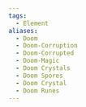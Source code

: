 ```yaml
---
tags:
  - Element
aliases:
  - Doom
  - Doom-Corruption
  - Doom-Corrupted
  - Doom-Magic
  - Doom Crystals
  - Doom Spores
  - Doom Crystal
  - Doom Runes
---
```

